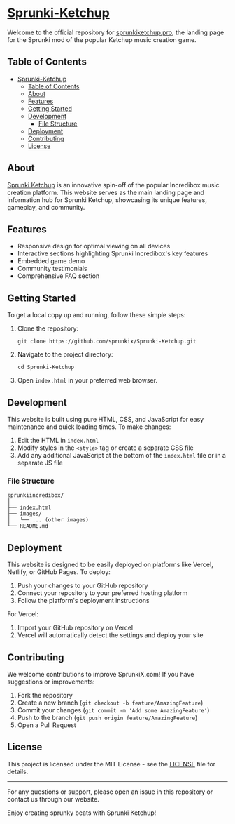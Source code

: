 # [Sprunki-Ketchup](sprunkiketchup.pro)

Welcome to the official repository for [sprunkiketchup.pro](https://sprunkiketchup.pro/), the landing page for the Sprunki mod of the popular Ketchup music creation game.

## Table of Contents

- [Sprunki-Ketchup](#sprunki-ketchup)
  - [Table of Contents](#table-of-contents)
  - [About](#about)
  - [Features](#features)
  - [Getting Started](#getting-started)
  - [Development](#development)
    - [File Structure](#file-structure)
  - [Deployment](#deployment)
  - [Contributing](#contributing)
  - [License](#license)

## About

[Sprunki Ketchup](https://sprunkiketchup.pro/) is an innovative spin-off of the popular Incredibox music creation platform. This website serves as the main landing page and information hub for Sprunki Ketchup, showcasing its unique features, gameplay, and community.

## Features

- Responsive design for optimal viewing on all devices
- Interactive sections highlighting Sprunki Incredibox's key features
- Embedded game demo
- Community testimonials
- Comprehensive FAQ section

## Getting Started

To get a local copy up and running, follow these simple steps:

1. Clone the repository:
   ```
   git clone https://github.com/sprunkix/Sprunki-Ketchup.git
   ```
2. Navigate to the project directory:
   ```
   cd Sprunki-Ketchup
   ```
3. Open `index.html` in your preferred web browser.

## Development

This website is built using pure HTML, CSS, and JavaScript for easy maintenance and quick loading times. To make changes:

1. Edit the HTML in `index.html`
2. Modify styles in the `<style>` tag or create a separate CSS file
3. Add any additional JavaScript at the bottom of the `index.html` file or in a separate JS file

### File Structure

```
sprunkiincredibox/
│
├── index.html
├── images/
│   └── ... (other images)
└── README.md
```

## Deployment

This website is designed to be easily deployed on platforms like Vercel, Netlify, or GitHub Pages. To deploy:

1. Push your changes to your GitHub repository
2. Connect your repository to your preferred hosting platform
3. Follow the platform's deployment instructions

For Vercel:
1. Import your GitHub repository on Vercel
2. Vercel will automatically detect the settings and deploy your site

## Contributing

We welcome contributions to improve SprunkiX.com! If you have suggestions or improvements:

1. Fork the repository
2. Create a new branch (`git checkout -b feature/AmazingFeature`)
3. Commit your changes (`git commit -m 'Add some AmazingFeature'`)
4. Push to the branch (`git push origin feature/AmazingFeature`)
5. Open a Pull Request

## License

This project is licensed under the MIT License - see the [LICENSE](LICENSE) file for details.

---

For any questions or support, please open an issue in this repository or contact us through our website.

Enjoy creating sprunky beats with Sprunki Ketchup!
